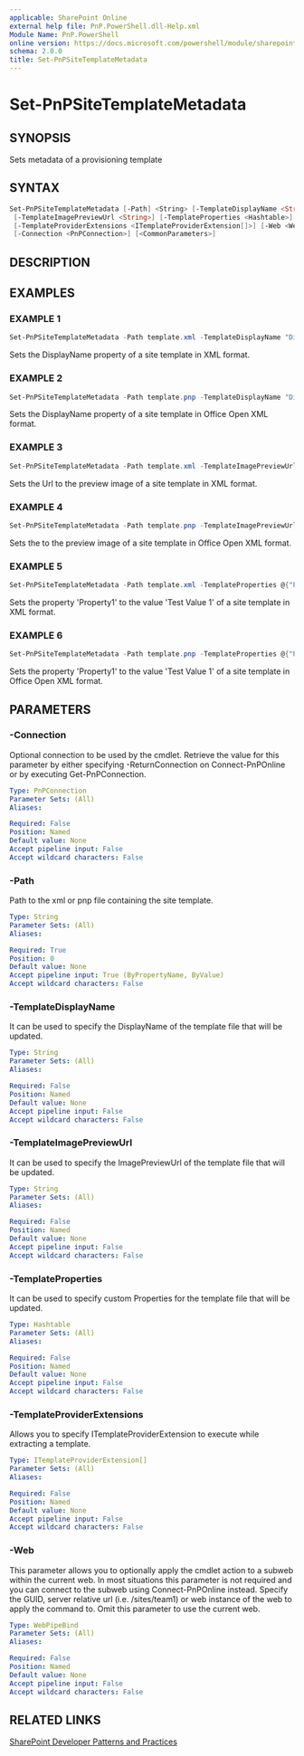 ```yaml
---
applicable: SharePoint Online
external help file: PnP.PowerShell.dll-Help.xml
Module Name: PnP.PowerShell
online version: https://docs.microsoft.com/powershell/module/sharepoint-pnp/set-pnpSiteTemplatemetadata
schema: 2.0.0
title: Set-PnPSiteTemplateMetadata
---
```


# Set-PnPSiteTemplateMetadata

## SYNOPSIS
Sets metadata of a provisioning template

## SYNTAX

```powershell
Set-PnPSiteTemplateMetadata [-Path] <String> [-TemplateDisplayName <String>]
 [-TemplateImagePreviewUrl <String>] [-TemplateProperties <Hashtable>]
 [-TemplateProviderExtensions <ITemplateProviderExtension[]>] [-Web <WebPipeBind>]
 [-Connection <PnPConnection>] [<CommonParameters>]
```

## DESCRIPTION

## EXAMPLES

### EXAMPLE 1
```powershell
Set-PnPSiteTemplateMetadata -Path template.xml -TemplateDisplayName "DisplayNameValue"
```

Sets the DisplayName property of a site template in XML format.

### EXAMPLE 2
```powershell
Set-PnPSiteTemplateMetadata -Path template.pnp -TemplateDisplayName "DisplayNameValue"
```

Sets the DisplayName property of a site template in Office Open XML format.

### EXAMPLE 3
```powershell
Set-PnPSiteTemplateMetadata -Path template.xml -TemplateImagePreviewUrl "Full URL of the Image Preview"
```

Sets the Url to the preview image of a site template in XML format.

### EXAMPLE 4
```powershell
Set-PnPSiteTemplateMetadata -Path template.pnp -TemplateImagePreviewUrl "Full URL of the Image Preview"
```

Sets the to the preview image of a site template in Office Open XML format.

### EXAMPLE 5
```powershell
Set-PnPSiteTemplateMetadata -Path template.xml -TemplateProperties @{"Property1" = "Test Value 1"; "Property2"="Test Value 2"}
```

Sets the property 'Property1' to the value 'Test Value 1' of a site template in XML format.

### EXAMPLE 6
```powershell
Set-PnPSiteTemplateMetadata -Path template.pnp -TemplateProperties @{"Property1" = "Test Value 1"; "Property2"="Test Value 2"}
```

Sets the property 'Property1' to the value 'Test Value 1' of a site template in Office Open XML format.

## PARAMETERS

### -Connection
Optional connection to be used by the cmdlet. Retrieve the value for this parameter by either specifying -ReturnConnection on Connect-PnPOnline or by executing Get-PnPConnection.

```yaml
Type: PnPConnection
Parameter Sets: (All)
Aliases:

Required: False
Position: Named
Default value: None
Accept pipeline input: False
Accept wildcard characters: False
```

### -Path
Path to the xml or pnp file containing the site template.

```yaml
Type: String
Parameter Sets: (All)
Aliases:

Required: True
Position: 0
Default value: None
Accept pipeline input: True (ByPropertyName, ByValue)
Accept wildcard characters: False
```

### -TemplateDisplayName
It can be used to specify the DisplayName of the template file that will be updated.

```yaml
Type: String
Parameter Sets: (All)
Aliases:

Required: False
Position: Named
Default value: None
Accept pipeline input: False
Accept wildcard characters: False
```

### -TemplateImagePreviewUrl
It can be used to specify the ImagePreviewUrl of the template file that will be updated.

```yaml
Type: String
Parameter Sets: (All)
Aliases:

Required: False
Position: Named
Default value: None
Accept pipeline input: False
Accept wildcard characters: False
```

### -TemplateProperties
It can be used to specify custom Properties for the template file that will be updated.

```yaml
Type: Hashtable
Parameter Sets: (All)
Aliases:

Required: False
Position: Named
Default value: None
Accept pipeline input: False
Accept wildcard characters: False
```

### -TemplateProviderExtensions
Allows you to specify ITemplateProviderExtension to execute while extracting a template.

```yaml
Type: ITemplateProviderExtension[]
Parameter Sets: (All)
Aliases:

Required: False
Position: Named
Default value: None
Accept pipeline input: False
Accept wildcard characters: False
```

### -Web
This parameter allows you to optionally apply the cmdlet action to a subweb within the current web. In most situations this parameter is not required and you can connect to the subweb using Connect-PnPOnline instead. Specify the GUID, server relative url (i.e. /sites/team1) or web instance of the web to apply the command to. Omit this parameter to use the current web.

```yaml
Type: WebPipeBind
Parameter Sets: (All)
Aliases:

Required: False
Position: Named
Default value: None
Accept pipeline input: False
Accept wildcard characters: False
```

## RELATED LINKS

[SharePoint Developer Patterns and Practices](https://aka.ms/sppnp)
